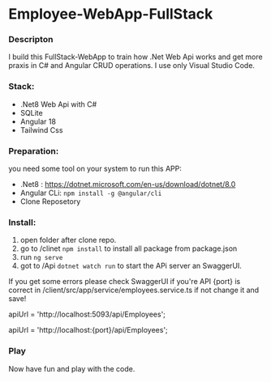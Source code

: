 # Employee-WebApp-FullStack

### Descripton

I build this FullStack-WebApp to train how .Net Web Api works and get more praxis in C# and Angular CRUD operations.
I use only Visual Studio Code.

### Stack:

- .Net8 Web Api with C#
- SQLite
- Angular 18
- Tailwind Css

### Preparation:

you need some tool on your system to run this APP:

- .Net8 : https://dotnet.microsoft.com/en-us/download/dotnet/8.0
- Angular CLi: `npm install -g @angular/cli`
- Clone Reposetory

### Install:

1. open folder after clone repo.
2. go to /clinet `npm install` to install all package from package.json
3. run `ng serve`
4. got to /Api `dotnet watch run` to start the APi server an SwaggerUI.

If you get some errors please check SwaggerUI if you're API {port} is correct in /client/src/app/service/employees.service.ts
if not change it and save!

apiUrl = 'http://localhost:5093/api/Employees';

apiUrl = 'http://localhost:{port}/api/Employees';

### Play

Now have fun and play with the code.
